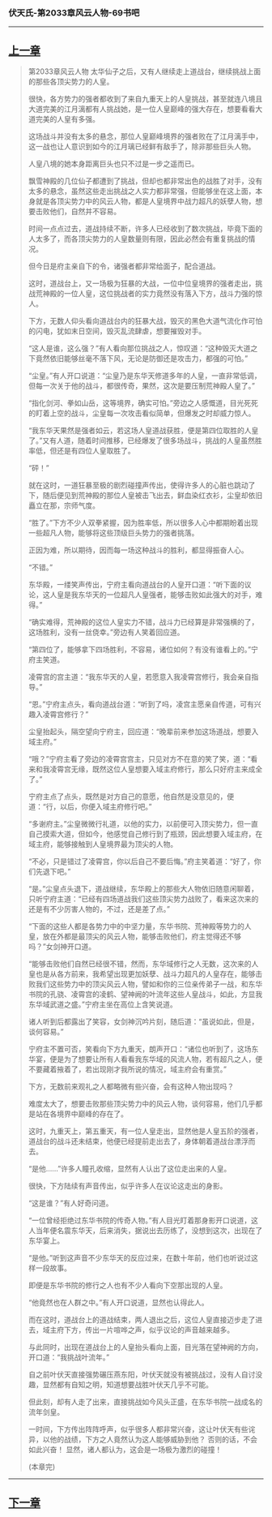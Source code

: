 ### 伏天氏-第2033章风云人物-69书吧

--------
[上一章](./c2706557b27efb4d610482c306713229.md)
--------


>
>
>
>第2033章风云人物
>太华仙子之后，又有人继续走上道战台，继续挑战上面的那些各顶尖势力的人皇。
>
>很快，各方势力的强者都收到了来自九重天上的人皇挑战，甚至就连八境且大道完美的江月漓都有人挑战她，是一位人皇巅峰的强大存在，想要看看大道完美的人皇有多强。
>
>这场战斗并没有太多的悬念，那位人皇巅峰境界的强者败在了江月漓手中，这一战也让人意识到如今的江月璃已经鲜有敌手了，除非那些巨头人物。
>
>人皇八境的她本身距离巨头也只不过是一步之遥而已。
>
>飘雪神殿的几位仙子都遭到了挑战，但却也都非常出色的战胜了对手，没有太多的悬念，虽然这些走出挑战之人实力都非常强，但能够坐在这上面，本身就是各顶尖势力中的风云人物，都是人皇境界中战力超凡的妖孽人物，想要击败他们，自然并不容易。
>
>时间一点点过去，道战持续不断，许多人已经收到了数次挑战，毕竟下面的人太多了，而各顶尖势力的人皇数量则有限，因此必然会有重复挑战的情况。
>
>但今日是府主亲自下的令，诸强者都非常给面子，配合道战。
>
>这时，道战台上，又一场极为狂暴的大战，一位中位皇境界的强者走出，挑战荒神殿的一位人皇，这位挑战者的实力竟然没有落入下方，战斗力强的惊人。
>
>下方，无数人仰头看向道战台内的狂暴大战，毁灭的黑色大道气流化作可怕的闪电，犹如末日空间，毁灭乱流肆虐，想要摧毁对手。
>
>“这人是谁，这么强？”有人看向那位挑战之人，惊叹道：“这种毁灭大道之下竟然依旧能够丝毫不落下风，无论是防御还是攻击力，都强的可怕。”
>
>“尘皇。”有人开口说道：“尘皇乃是东华天修道多年的人皇，一直非常低调，但每一次关于他的战斗，都很传奇，果然，这次是要压制荒神殿人皇了。”
>
>“指化剑河、拳如山岳，这等境界，确实可怕。”旁边之人感慨道，目光死死的盯着上空的战斗，尘皇每一次攻击看似简单，但爆发之时却威力惊人。
>
>“我东华天果然是强者如云，若这场人皇道战获胜，便是第四位取胜的人皇了。”又有人道，随着时间推移，已经爆发了很多场战斗，挑战的人皇虽然胜率低，但还是有四位人皇取胜了。
>
>“砰！”
>
>就在这时，一道狂暴至极的剧烈碰撞声传出，使得许多人的心脏也跳动了下，随后便见到荒神殿的那位人皇被击飞出去，鲜血染红衣衫，尘皇却依旧矗立在那，宗师气度。
>
>“胜了。”下方不少人双拳紧握，因为胜率低，所以很多人心中都期盼着出现一些超凡人物，能够将这些顶级巨头势力的强者挑落。
>
>正因为难，所以期待，因而每一场这种战斗的胜利，都显得振奋人心。
>
>“不错。”
>
>东华殿，一缕笑声传出，宁府主看向道战台的人皇开口道：“听下面的议论，这人皇是我东华天的一位超凡人皇强者，能够击败如此强大的对手，难得。”
>
>“确实难得，荒神殿的这位人皇实力不错，战斗力已经算是非常强横的了，这场胜利，没有一丝侥幸。”旁边有人笑着回应道。
>
>“第四位了，能够拿下四场胜利，不容易，诸位如何？有没有谁看上的。”宁府主笑道。
>
>凌霄宫的宫主道：“我东华天的人皇，若愿意入我凌霄宫修行，我会亲自指导。”
>
>“恩。”宁府主点头，看向道战台道：“听到了吗，凌宫主愿亲自传道，可有兴趣入凌霄宫修行？”
>
>尘皇抬起头，隔空望向宁府主，回应道：“晚辈前来参加这场道战，想要入域主府。”
>
>“哦？”宁府主看了旁边的凌霄宫宫主，只见对方不在意的笑了笑，道：“看来和我凌霄宫无缘，既然这位人皇想要入域主府修行，那么只好府主来成全了。”
>
>宁府主点了点头，既然是对方自己的意愿，他自然是没意见的，便道：“行，以后，你便入域主府修行吧。”
>
>“多谢府主。”尘皇微微行礼道，以他的实力，以前便可入顶尖势力，但一直自己摸索大道，但如今，他感觉自己修行到了瓶颈，因此想要入域主府，在域主府，能够接触到人皇境界最为顶尖的人物。
>
>“不必，只是错过了凌霄宫，你以后自己不要后悔。”府主笑着道：“好了，你们先退下吧。”
>
>“是。”尘皇点头退下，道战继续，东华殿上的那些大人物依旧随意闲聊着，只听宁府主道：“已经有四场道战我们这些顶尖势力战败了，看来这次来的还是有不少厉害人物的，不过，还是差了点。”
>
>“下面的这些人都是各势力中的中坚力量，东华书院、荒神殿等势力的人皇，放在外都是最顶尖的风云人物，能够击败他们，府主觉得还不够吗？”女剑神开口道。
>
>“能够击败他们自然已经很不错，然而，东华域修行之人无数，这次来的人皇也是从各方前来，我希望出现更加妖孽、战斗力超凡的人皇存在，能够击败我们这些势力中的顶尖风云人物，譬如和你的三位亲传弟子一战，和东华书院的孔骁、凌霄宫的凌鹤、望神阙的叶流年这些人皇战斗，如此，方显我东华域武道之盛。”宁府主坐在高位上含笑说道。
>
>诸人听到后都露出了笑容，女剑神沉吟片刻，随后道：“虽说如此，但是，谈何容易。”
>
>宁府主不置可否，笑看向下方九重天，朗声开口：“诸位也听到了，这场东华宴，便是为了想要让所有人看看我东华域的风流人物，若有超凡之人，便不要藏着掖着了，若出现刚才我所说的情况，域主府会有重赏。”
>
>下方，无数前来观礼之人都略微有些兴奋，会有这种人物出现吗？
>
>难度太大了，想要击败那些顶尖势力中的风云人物，谈何容易，他们几乎都是站在各境界中巅峰的存在了。
>
>这时，九重天上，第五重天，有一位人皇走出，显然他是人皇五阶的强者，道战台的战斗还未结束，他便已经提前走出去了，身体朝着道战台漂浮而去。
>
>“是他……”许多人瞳孔收缩，显然有人认出了这位走出来的人皇。
>
>很快，下方陆续有声音传出，似乎许多人在议论这走出的身影。
>
>“这是谁？”有人好奇问道。
>
>“一位曾经拒绝过东华书院的传奇人物。”有人目光盯着那身影开口说道，这人当年便名震东华天，后来消失，据说出去历练了，没想到这次，出现在了东华宴上。
>
>“是他。”听到这声音不少东华天的反应过来，在数十年前，他们也听说过这样一段故事。
>
>即便是东华书院的修行之人也有不少人看向下空那出现的人皇。
>
>“他竟然也在人群之中。”有人开口说道，显然也认得此人。
>
>而在这时，道战台上的道战结束，两人退出之后，这位人皇直接迈步走了进去，域主府下方，传出一片喧哗之声，似乎议论的声音越来越多。
>
>与此同时，出现在道战台上的人皇抬头看向上面，目光落在望神阙的方向，开口道：“我挑战叶流年。”
>
>自之前叶伏天直接强势碾压燕东阳，叶伏天就没有被挑战过，没有人自讨没趣，显然都有自知之明，知道想要战胜叶伏天几乎不可能。
>
>但此刻，却有人走了出来，直接挑战如今风头正盛，在东华书院一战成名的流年剑皇。
>
>一时间，下方传出阵阵呼声，似乎很多人都非常兴奋，这让叶伏天有些诧异，以他的战绩，下方之人竟然认为这人能够威胁到他？
>否则的话，不会如此兴奋！
>显然，诸人都认为，这会是一场极为激烈的碰撞！
>
>(本章完)
>
>

--------
[下一章](./3667fed76e11b65f8cf82fede3637d28.md)
--------
